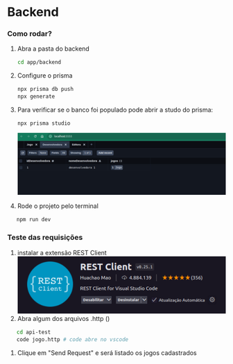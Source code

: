 # Backend

### Como rodar?

1. Abra a pasta do backend

   ```sh
   cd app/backend
   ```

2. Configure o prisma

      ```sh
   npx prisma db push
   npx generate
   ```

3. Para verificar se o banco foi populado pode abrir a studo do prisma:

      ```sh
   npx prisma studio
   ```

   ![alt text](./img/prisma-studio.png)

4. Rode o projeto pelo terminal

```sh
   npm run dev
   ```

### Teste das requisições

1. instalar a extensão REST Client
   ![alt text](./img/rest-client.png)
2. Abra algum dos arquivos .http ()

```sh
   cd api-test
   code jogo.http # code abre no vscode
   ```

1. Clique em "Send Request" e será listado os jogos cadastrados
